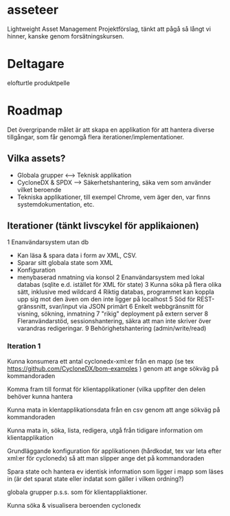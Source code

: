 # asseteer
Lightweight Asset Management
Projektförslag, tänkt att pågå så långt vi hinner, kanske genom forsätningskursen.
# Deltagare
elofturtle
produktpelle
# Roadmap
Det övergripande målet är att skapa en applikation för att hantera diverse tillgångar, som får genomgå flera iterationer/implementationer.
## Vilka assets?
* Globala grupper <--> Teknisk applikation
* CycloneDX & SPDX --> Säkerhetshantering, säka vem som använder vilket beroende
* Tekniska applikationer, till exempel Chrome, vem äger den, var finns systemdokumentation, etc.
## Iterationer (tänkt livscykel för applikaionen)
1 Enanvändarsystem utan db
  * Kan läsa & spara data i form av XML, CSV.
  * Sparar sitt globala state som XML
  * Konfiguration
  * menybaserad nmatning via konsol
2 Enanvändarsystem med lokal databas (sqlite e.d. istället för XML för state) 
3 Kunna söka på flera olika sätt, inklusive med wildcard
4 Riktig databas, programmet kan koppla upp sig mot den även om den inte ligger på localhost
5 Söd för REST-gränssnitt, svar/input via JSON primärt
6 Enkelt webbgränsnitt för visning, sökning, inmatning
7 "rikig" deployment på extern server
8 Fleranvändarstöd, sessionshantering, säkra att man inte skriver över varandras redigeringar.
9 Behörighetshantering (admin/write/read)





### Iteration 1 
Kunna konsumera ett antal cyclonedx-xml:er från en mapp (se tex https://github.com/CycloneDX/bom-examples ) genom att ange sökväg på kommandoraden

Komma fram till format för klientapplikationer (vilka uppfiter den delen behöver kunna hantera

Kunna mata in klentapplikationsdata från en csv genom att ange sökväg på kommandoraden

Kunna mata in, söka, lista, redigera, utgå från tidigare information om klientapplikation

Grundläggande konfiguration för applikationen (hårdkodat, tex var leta efter xml:er för cyclonedx) så att man slipper ange det på kommandoraden

Spara state och hantera ev identisk information som ligger i mapp som läses in (är det sparat state eller indatat som gäller i vilken ordning?)

globala grupper p.s.s. som för klientappliaktioner.

Kunna söka & visualisera beroenden cyclonedx
